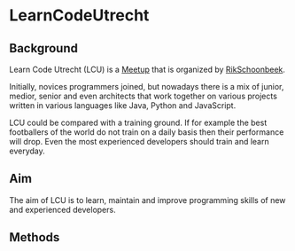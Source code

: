 # LearnCodeUtrecht

## Background

Learn Code Utrecht (LCU) is a [Meetup](https://www.meetup.com/Learn-to-code-together/)
that is organized by [RikSchoonbeek](https://github.com/RikSchoonbeek).

Initially, novices programmers joined, but nowadays there is a mix of junior, medior,
senior and even architects that work together on various projects written in various
languages like Java, Python and JavaScript.

LCU could be compared with a training ground. If for example the best footballers of the
world do not train on a daily basis then their performance will drop. Even the most
experienced developers should train and learn everyday.

## Aim

The aim of LCU is to learn, maintain and improve programming skills of new and experienced
developers.

## Methods
